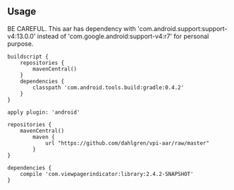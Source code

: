 Usage
-----
BE CAREFUL. 
This aar has dependency with 'com.android.support:support-v4:13.0.0' instead of 'com.google.android:support-v4:r7' for personal purpose.

    buildscript {
        repositories {
            mavenCentral()
        }
        dependencies {
            classpath 'com.android.tools.build:gradle:0.4.2'
        }
    }
    
    apply plugin: 'android'
    
    repositories {
        mavenCentral()
            maven {
                url "https://github.com/dahlgren/vpi-aar/raw/master"
            }
    }
    
    dependencies {
        compile 'com.viewpagerindicator:library:2.4.2-SNAPSHOT'
    }

